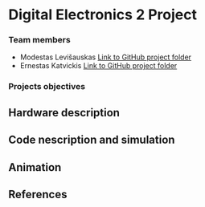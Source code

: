 # Digital Electronics 2 Project
### Team members

- Modestas Levišauskas [Link to GitHub project folder](https://github.com/ErnestasKatvickis/Digital-electronics-2/tree/master/Labs)
- Ernestas Katvickis [Link to GitHub project folder](https://github.com/ErnestasKatvickis/Digital-electronics-2/tree/master/Labs)

### Projects objectives

## Hardware description

## Code nescription and simulation

## Animation

## References


